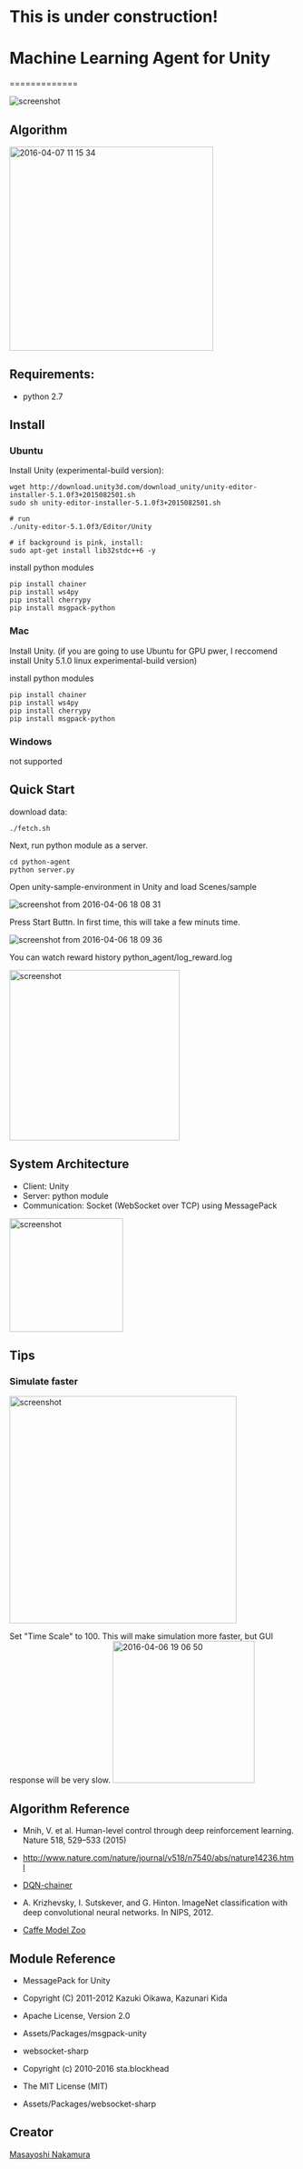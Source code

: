 # This is under construction!
# Machine Learning Agent for Unity
=============

![screenshot](https://cloud.githubusercontent.com/assets/1708549/14311902/c6ce61ec-fc24-11e5-8018-5e3aaf98b6d3.png)

## Algorithm
<img width="359" alt="2016-04-07 11 15 34" src="https://cloud.githubusercontent.com/assets/1708549/14338417/1d18b66e-fcb2-11e5-8fd2-a86b092edfb2.png">

## Requirements:
- python 2.7

## Install
### Ubuntu 
Install Unity (experimental-build version):

```
wget http://download.unity3d.com/download_unity/unity-editor-installer-5.1.0f3+2015082501.sh
sudo sh unity-editor-installer-5.1.0f3+2015082501.sh

# run
./unity-editor-5.1.0f3/Editor/Unity

# if background is pink, install:
sudo apt-get install lib32stdc++6 -y
```

install python modules
```
pip install chainer
pip install ws4py
pip install cherrypy
pip install msgpack-python
```

### Mac
Install Unity. (if you are going to use Ubuntu for GPU pwer, I reccomend install Unity 5.1.0 linux experimental-build version)

install python modules
```
pip install chainer
pip install ws4py
pip install cherrypy
pip install msgpack-python
```

### Windows

not supported

## Quick Start
download data:

```
./fetch.sh
```

Next, run python module as a server.

```
cd python-agent
python server.py
```

Open unity-sample-environment in Unity and load Scenes/sample

![screenshot from 2016-04-06 18 08 31](https://cloud.githubusercontent.com/assets/1708549/14311462/990e607e-fc22-11e5-84cf-26c049482afc.png)

Press Start Buttn. In first time, this will take a few minuts time.

![screenshot from 2016-04-06 18 09 36](https://cloud.githubusercontent.com/assets/1708549/14311518/c309f8f2-fc22-11e5-937c-abd0d227d307.png)

You can watch reward history python_agent/log_reward.log

<img width="300" alt="screenshot" src="https://cloud.githubusercontent.com/assets/1708549/14312192/20292fdc-fc26-11e5-9b18-39c3c5ea113f.png">


## System Architecture


- Client: Unity
- Server: python module
- Communication: Socket (WebSocket over TCP) using MessagePack

<img width="200" alt="screenshot" src="https://cloud.githubusercontent.com/assets/1708549/14312101/b06f0310-fc25-11e5-9366-f41bfa414d90.png">

## Tips
### Simulate faster

<img width="400" alt="screenshot" src="https://cloud.githubusercontent.com/assets/1708549/14313279/9aa6b66c-fc2b-11e5-915e-796348fbcdec.png">

Set "Time Scale" to 100. This will make simulation more faster, but GUI response will be very slow.
<img width="250" alt="2016-04-06 19 06 50" src="https://cloud.githubusercontent.com/assets/1708549/14313288/aa9aab28-fc2b-11e5-8965-b69b0ecef151.png">
>


## Algorithm Reference 
+ Mnih, V. et al. Human-level control through deep reinforcement learning. Nature 518, 529–533 (2015)
 + http://www.nature.com/nature/journal/v518/n7540/abs/nature14236.html
 + [DQN-chainer](https://github.com/ugo-nama-kun/DQN-chainer)
 
+ A. Krizhevsky, I. Sutskever, and G. Hinton. ImageNet classification with deep convolutional neural networks. In NIPS, 2012.
 + [Caffe Model Zoo](https://github.com/BVLC/caffe/wiki/Model-Zoo)

## Module Reference

+ MessagePack for Unity 
 + Copyright (C) 2011-2012 Kazuki Oikawa, Kazunari Kida
 + Apache License, Version 2.0
 + Assets/Packages/msgpack-unity 

+ websocket-sharp
 + Copyright (c) 2010-2016 sta.blockhead
 + The MIT License (MIT)
 + Assets/Packages/websocket-sharp


## Creator
[Masayoshi Nakamura](http://masayosshi.com/)
